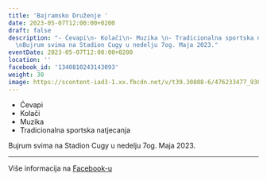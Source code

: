 ```yaml
---
title: 'Bajramsko Druženje '
date: 2023-05-07T12:00:00+0200
draft: false
description: "- Ćevapi\n- Kolači\n- Muzika \n- Tradicionalna sportska natjecanja\n\
  \nBujrum svima na Stadion Cugy u nedelju 7og. Maja 2023."
eventDate: 2023-05-07T12:00:00+0200
location: ''
facebook_id: '1340810243143093'
weight: 30
image: https://scontent-iad3-1.xx.fbcdn.net/v/t39.30808-6/476233477_936651505262116_4103480540059516894_n.jpg?_nc_cat=110&ccb=1-7&_nc_sid=9e60e4&_nc_ohc=5DZnQkXYYH4Q7kNvwEAVrLP&_nc_oc=AdkpA1lTkCVFlv6nfeOmZryj0PG7IWQThhDK9NMqQAfkJc41zLELni_eZzqPnQZFVPc&_nc_zt=23&_nc_ht=scontent-iad3-1.xx&edm=ABTKTjYEAAAA&_nc_gid=GOlzXnlqMdksu4H9Zje7yQ&oh=00_AfZGxa1mLaanqOQ_CgwKqegsY6WyF0ibvj9W-OjezGGAgQ&oe=68DE6BCB
---
```


- Ćevapi
- Kolači
- Muzika 
- Tradicionalna sportska natjecanja

Bujrum svima na Stadion Cugy u nedelju 7og. Maja 2023.

---

Više informacija na [Facebook-u](https://facebook.com/events/1340810243143093)